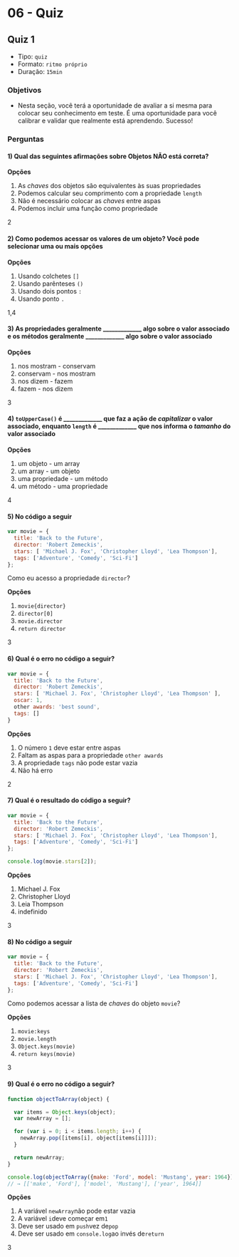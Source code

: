 # 06 - Quiz

## Quiz 1

* Tipo: `quiz`
* Formato: `ritmo próprio`
* Duração: `15min`

### Objetivos

* Nesta seção, você terá a oportunidade de avaliar a si mesma para colocar seu conhecimento em teste. É uma oportunidade para você calibrar e validar que realmente está aprendendo. Sucesso!

### Perguntas

#### 1\) Qual das seguintes afirmações sobre Objetos **NÃO** está correta?

**Opções**

1. As _chaves_ dos objetos são equivalentes às suas propriedades
2. Podemos calcular seu comprimento com a propriedade `length`
3. Não é necessário colocar as _chaves_ entre aspas
4. Podemos incluir uma função como propriedade

2

#### 2\) Como podemos acessar os valores de um objeto? Você pode selecionar uma ou mais opções

**Opções**

1. Usando colchetes `[]`
2. Usando parênteses `()`
3. Usando dois pontos `:`
4. Usando ponto `.`

1,4

#### 3\) As propriedades geralmente \_\_\_\_\_\_\_\_\_\_\_\_\_ algo sobre o valor associado e os métodos geralmente \_\_\_\_\_\_\_\_\_\_\_\_\_ algo sobre o valor associado

**Opções**

1. nos mostram - conservam
2. conservam - nos mostram
3. nos dizem - fazem
4. fazem - nos dizem

3

#### 4\) `toUpperCase()` é \_\_\_\_\_\_\_\_\_\_\_\_\_ que faz a ação de _capitalizar_ o valor associado, enquanto `length` é \_\_\_\_\_\_\_\_\_\_\_\_\_ que nos informa o _tamanho_ do valor associado

**Opções**

1. um objeto - um array
2. um array - um objeto
3. uma propriedade - um método
4. um método - uma propriedade

4

#### 5\) No código a seguir

```javascript
var movie = {
  title: 'Back to the Future',
  director: 'Robert Zemeckis',
  stars: [ 'Michael J. Fox', 'Christopher Lloyd', 'Lea Thompson'],
  tags: ['Adventure', 'Comedy', 'Sci-Fi']
};
```

Como eu acesso a propriedade `director`?

**Opções**

1. `movie{director}`
2. `director[0]`
3. `movie.director`
4. `return director`

3

#### 6\) Qual é o erro no código a seguir?

```javascript
var movie = {
  title: 'Back to the Future',
  director: 'Robert Zemeckis',
  stars: [ 'Michael J. Fox', 'Christopher Lloyd', 'Lea Thompson' ],
  oscar: 1,
  other awards: 'best sound',
  tags: []
}
```

**Opções**

1. O número `1` deve estar entre aspas
2. Faltam as aspas para a propriedade `other awards`
3. A propriedade `tags` não pode estar vazia
4. Não há erro

2

#### 7\) Qual é o resultado do código a seguir?

```javascript
var movie = {
  title: 'Back to the Future',
  director: 'Robert Zemeckis',
  stars: [ 'Michael J. Fox', 'Christopher Lloyd', 'Lea Thompson'],
  tags: ['Adventure', 'Comedy', 'Sci-Fi']
};

console.log(movie.stars[2]);
```

**Opções**

1. Michael J. Fox
2. Christopher Lloyd
3. Leia Thompson
4. indefinido

3

#### 8\) No código a seguir

```javascript
var movie = {
  title: 'Back to the Future',
  director: 'Robert Zemeckis',
  stars: [ 'Michael J. Fox', 'Christopher Lloyd', 'Lea Thompson'],
  tags: ['Adventure', 'Comedy', 'Sci-Fi']
};
```

Como podemos acessar a lista de _chaves_ do objeto `movie`?

**Opções**

1. `movie:keys`
2. `movie.length`
3. `Object.keys(movie)`
4. `return keys(movie)`

3

#### 9\) Qual é o erro no código a seguir?

```javascript
function objectToArray(object) {

  var items = Object.keys(object);
  var newArray = [];

  for (var i = 0; i < items.length; i++) {
    newArray.pop([items[i], object[items[i]]]);
  }

  return newArray;
}

console.log(objectToArray({make: 'Ford', model: 'Mustang', year: 1964}));
// → [['make', 'Ford'], ['model', 'Mustang'], ['year', 1964]]
```

**Opções**

1. A variável `newArray`não pode estar vazia
2. A variável `i`deve começar em`1`
3. Deve ser usado em `push`vez de`pop`
4. Deve ser usado em `console.log`ao invés de`return`

3

